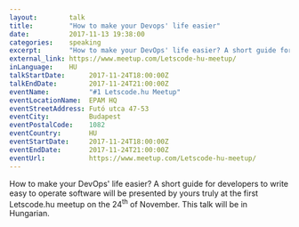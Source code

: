 ```yaml
---
layout:        talk
title:         "How to make your Devops' life easier"
date:          2017-11-13 19:38:00
categories:    speaking
excerpt:       "How to make your DevOps' life easier? A short guide for developers to write easy to operate software will be presented by yours truly at the first Letscode.hu meetup on the 24th of November. This talk will be in Hungarian."        
external_link: https://www.meetup.com/Letscode-hu-meetup/
inLanguage:    HU
talkStartDate:      2017-11-24T18:00:00Z 
talkEndDate:        2017-11-24T21:00:00Z
eventName:          "#1 Letscode.hu Meetup"
eventLocationName:  EPAM HQ
eventStreetAddress: Futó utca 47-53
eventCity:          Budapest
eventPostalCode:    1082
eventCountry:       HU
eventStartDate:     2017-11-24T18:00:00Z
eventEndDate:       2017-11-24T21:00:00Z
eventUrl:           https://www.meetup.com/Letscode-hu-meetup/
---
```


How to make your DevOps' life easier? A short guide for developers to write easy to operate software will be presented
by yours truly at the first Letscode.hu meetup on the 24<sup>th</sup> of November. This talk will be in Hungarian.
